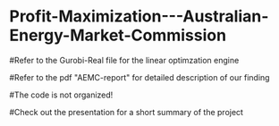 # Profit-Maximization---Australian-Energy-Market-Commission

#Refer to the Gurobi-Real file for the linear optimzation engine

#Refer to the pdf "AEMC-report" for detailed description of our finding

#The code is not organized!

#Check out the presentation for a short summary of the project
